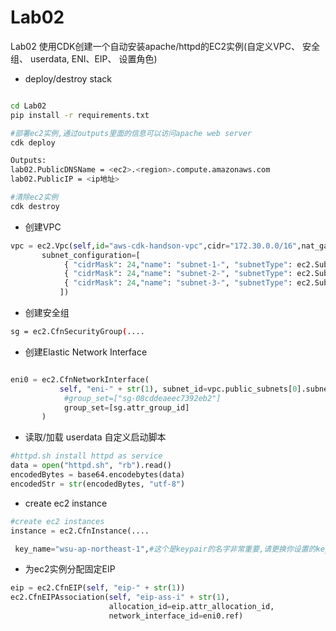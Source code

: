 # Lab02
 Lab02 使用CDK创建一个自动安装apache/httpd的EC2实例(自定义VPC、 安全组、 userdata, ENI、EIP、 设置角色)

 * deploy/destroy stack
  
  ```bash
  
  cd Lab02
  pip install -r requirements.txt
  
  #部署ec2实例,通过outputs里面的信息可以访问apache web server 
  cdk deploy 

  Outputs:
  lab02.PublicDNSName = <ec2>.<region>.compute.amazonaws.com
  lab02.PublicIP = <ip地址>
 
 #清除ec2实例 
  cdk destroy   
  
  ```
 
 * 创建VPC
 
 ```python
 vpc = ec2.Vpc(self,id="aws-cdk-handson-vpc",cidr="172.30.0.0/16",nat_gateways=0,
        subnet_configuration=[ 
             { "cidrMask": 24,"name": "subnet-1-", "subnetType": ec2.SubnetType.PUBLIC },
             { "cidrMask": 24,"name": "subnet-2-", "subnetType": ec2.SubnetType.PUBLIC },
             { "cidrMask": 24,"name": "subnet-3-", "subnetType": ec2.SubnetType.PUBLIC }, 
            ]) 
 ```
 
 * 创建安全组
 
 ```bash
 sg = ec2.CfnSecurityGroup(....
 
 ```
 
 * 创建Elastic Network Interface
 
 ```python
 
 eni0 = ec2.CfnNetworkInterface(
            self, "eni-" + str(1), subnet_id=vpc.public_subnets[0].subnet_id,
             #group_set=["sg-08cddeaeec7392eb2"]
             group_set=[sg.attr_group_id]
        )
 ```

 * 读取/加载 userdata 自定义启动脚本 
 
 ```python
 #httpd.sh install httpd as service
 data = open("httpd.sh", "rb").read()
 encodedBytes = base64.encodebytes(data)
 encodedStr = str(encodedBytes, "utf-8")
 
 ```
 * create ec2 instance
 
 ```python
 #create ec2 instances
 instance = ec2.CfnInstance(....
 
  key_name="wsu-ap-northeast-1",#这个是keypair的名字非常重要,请更换你设置的keypair name

 ```
 
 * 为ec2实例分配固定EIP

 ```python
 eip = ec2.CfnEIP(self, "eip-" + str(1))
 ec2.CfnEIPAssociation(self, "eip-ass-i" + str(1),
                       allocation_id=eip.attr_allocation_id,
                       network_interface_id=eni0.ref)
 
 ```